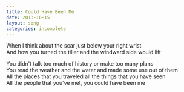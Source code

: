 ```yaml
---
title: Could Have Been Me
date: 2013-10-15
layout: song
categories: incomplete
---
```

When I think about the scar just below your right wrist  
And how you turned the tiller and the windward side would lift

<div class="chorus">
  You didn't talk too much of history or make too many plans<br/>
  You read the weather and the water and made some use out of them<br/>
  All the places that you traveled all the things that you have seen<br/>
  All the people that you've met, you could have been me
</div>
